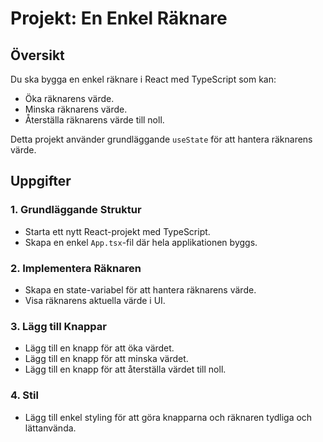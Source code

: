 # Projekt: En Enkel Räknare

## Översikt
Du ska bygga en enkel räknare i React med TypeScript som kan:
- Öka räknarens värde.
- Minska räknarens värde.
- Återställa räknarens värde till noll.

Detta projekt använder grundläggande `useState` för att hantera räknarens värde.

## Uppgifter

### 1. Grundläggande Struktur
- Starta ett nytt React-projekt med TypeScript.
- Skapa en enkel `App.tsx`-fil där hela applikationen byggs.

### 2. Implementera Räknaren
- Skapa en state-variabel för att hantera räknarens värde.
- Visa räknarens aktuella värde i UI.

### 3. Lägg till Knappar
- Lägg till en knapp för att öka värdet.
- Lägg till en knapp för att minska värdet.
- Lägg till en knapp för att återställa värdet till noll.

### 4. Stil
- Lägg till enkel styling för att göra knapparna och räknaren tydliga och lättanvända.
